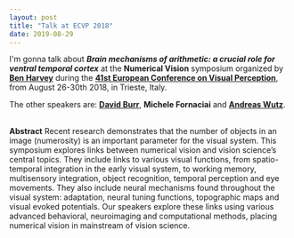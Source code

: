 ```yaml
---
layout: post
title: "Talk at ECVP 2018"
date: 2019-08-29
---
```


I'm gonna talk about <b><i>Brain mechanisms of arithmetic: a crucial role for ventral temporal cortex</i></b> at the <b>Numerical Vision</b> symposium organized by <a href="https://sites.google.com/site/benharveylab/" class="ext" target="_blank"><b>Ben Harvey</b></a> during the <a href="https://www.ecvp2018.org/" class="ext" target="_blank"><b>41st European Conference on Visual Perception</b></a>, from August 26-30th 2018, in Trieste, Italy.

The other speakers are: <a href="http://www.pisavisionlab.org/index.php/people/faculty/burr" class="ext"><b>David Burr</b></a>, <a ref="https://www.researchgate.net/profile/Michele_Fornaciai" class="ext" target="_blank"><b>Michele Fornaciai</b></a> and <a href="https://www.researchgate.net/profile/Andreas_Wutz" class="ext" target="_blank"><b>Andreas Wutz</b></a>. 

<br>
<b>Abstract</b>  
Recent research demonstrates that the number of objects in an image (numerosity) is an important parameter for the visual system. This symposium explores links between
numerical vision and vision science’s central topics. They include links to various visual
functions, from spatio-temporal integration in the early visual system, to working memory,
multisensory integration, object recognition, temporal perception and eye movements.
They also include neural mechanisms found throughout the visual system: adaptation,
neural tuning functions, topographic maps and visual evoked potentials. Our speakers
explore these links using various advanced behavioral, neuroimaging and computational
methods, placing numerical vision in mainstream of vision science.


